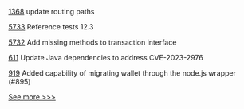 
[1368](https://github.com/hyperledger/besu-docs/pull/1368) update routing paths

[5733](https://github.com/hyperledger/besu/pull/5733) Reference tests 12.3

[5732](https://github.com/hyperledger/besu/pull/5732) Add missing methods to transaction interface

[611](https://github.com/hyperledger/fabric-gateway/pull/611) Update Java dependencies to address CVE-2023-2976

[919](https://github.com/hyperledger/aries-vcx/pull/919) Added capability of migrating wallet through the node.js wrapper (#895)


[See more >>>](https://start-here.hyperledger.org/pull-requests)
